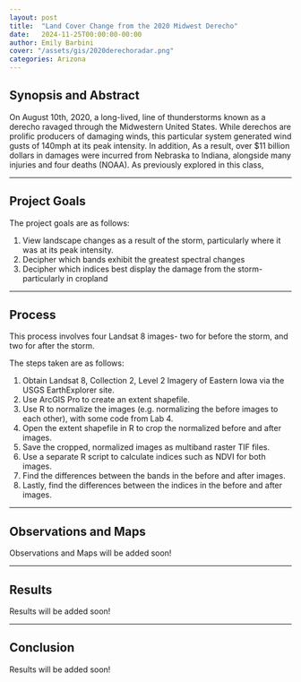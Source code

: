 ```yaml
---
layout: post
title:  "Land Cover Change from the 2020 Midwest Derecho"
date:   2024-11-25T00:00:00-00:00
author: Emily Barbini
cover: "/assets/gis/2020derechoradar.png"
categories: Arizona
---
```


<h2>Synopsis and Abstract</h2>
<p>On August 10th, 2020, a long-lived, line of thunderstorms known as a derecho ravaged through the Midwestern United States. While derechos are prolific producers of damaging winds, this particular system generated wind gusts of 140mph at its peak intensity. In addition, As a result, over $11 billion dollars in damages were incurred from Nebraska to Indiana, alongside many injuries and four deaths (NOAA). As previously explored in this class, </p>  

<hr>

<h2>Project Goals</h2>
<p>The project goals are as follows: </p>
<ol>
	<li>View landscape changes as a result of the storm, particularly where it was at its peak intensity.</li>
	<li>Decipher which bands exhibit the greatest spectral changes</li>
	<li>Decipher which indices best display the damage from the storm- particularly in cropland</li>
</ol>

<hr>

<h2>Process</h2>
<p>This process involves four Landsat 8 images- two for before the storm, and two for after the storm.</p>

<p>The steps taken are as follows: </p>
<ol>
	<li>Obtain Landsat 8, Collection 2, Level 2 Imagery of Eastern Iowa via the USGS EarthExplorer site.</li>
	<li>Use ArcGIS Pro to create an extent shapefile.</li>
	<li>Use R to normalize the images (e.g. normalizing the before images to each other), with some code from Lab 4.</li>
	<li>Open the extent shapefile in R to crop the normalized before and after images.</li>
	<li>Save the cropped, normalized images as multiband raster TIF files.</li>
	<li>Use a separate R script to calculate indices such as NDVI for both images.</li>
	<li>Find the differences between the bands in the before and after images.</li>
	<li>Lastly, find the differences between the indices in the before and after images.</li>
</ol>

<hr>

<h2>Observations and Maps</h2>
<p>Observations and Maps will be added soon!</p>

<hr>

<h2>Results</h2>
<p>Results will be added soon!</p>

<hr>

<h2>Conclusion</h2>
<p>Results will be added soon!</p>